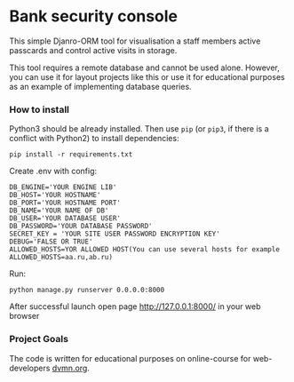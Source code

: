 # Bank security console

This simple Djanro-ORM tool for visualisation a staff members active passcards and control active visits in storage. 

This tool requires a remote database and cannot be used alone. However, you can use it for layout projects like this or use it for educational purposes as an example of implementing database queries.

### How to install



Python3 should be already installed. 
Then use `pip` (or `pip3`, if there is a conflict with Python2) to install dependencies:
```
pip install -r requirements.txt
```
Create .env with config:
```
DB_ENGINE='YOUR ENGINE LIB'
DB_HOST='YOUR HOSTNAME'
DB_PORT='YOUR HOSTNAME PORT'
DB_NAME='YOUR NAME OF DB'
DB_USER='YOUR DATABASE USER'
DB_PASSWORD='YOUR DATABASE PASSWORD'
SECRET_KEY = 'YOUR SITE USER PASSWORD ENCRYPTION KEY'
DEBUG='FALSE OR TRUE'
ALLOWED_HOSTS=YOR ALLOWED HOST(You can use several hosts for example ALLOWED_HOSTS=aa.ru,ab.ru)
```
Run:
```
python manage.py runserver 0.0.0.0:8000
```
After successful launch open page http://127.0.0.1:8000/ in your web browser


### Project Goals

The code is written for educational purposes on online-course for web-developers [dvmn.org](https://dvmn.org/).